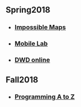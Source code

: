 ## Spring2018

- ### [Impossible Maps](https://ellacyt.github.io/ImpossibleMaps/)
- ### [Mobile Lab](https://ellacyt.github.io/mobilelab/)
- ### [DWD online](https://ellacyt.github.io/DWD_online/)


## Fall2018

- ### [Programming A to Z](https://ellacyt.github.io/ProgrammingAtoZ/)
